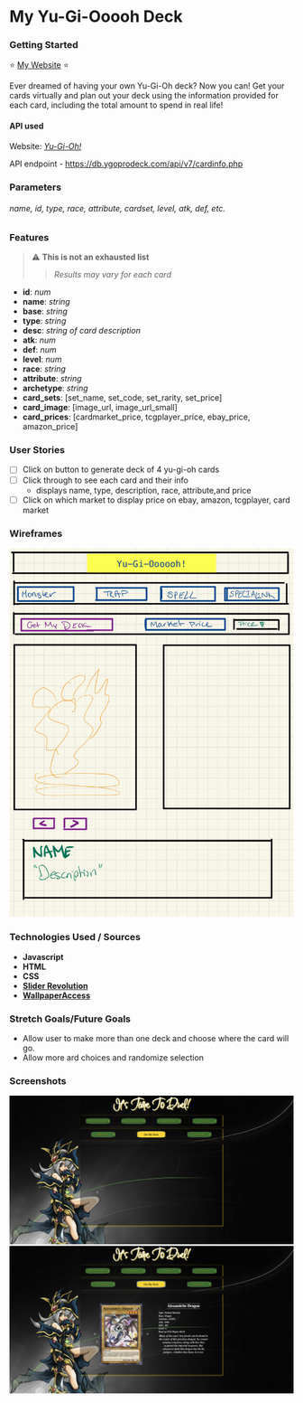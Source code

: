 My Yu-Gi-Ooooh Deck
====================

### Getting Started
:star: [My Website][myWebsite] :star:

Ever dreamed of having your own Yu-Gi-Oh deck? Now you can! Get your cards virtually and plan out your deck using the information provided for each card, including the total amount to spend in real life!

#### API used 
Website: _[Yu-Gi-Oh!][apiWebsite]_

API endpoint - https://db.ygoprodeck.com/api/v7/cardinfo.php

### Parameters

###### name, id, type, race, attribute, cardset, level, atk, def, etc.

### Features
>:warning: **This is not an exhausted list**
>> *Results may vary for each card*
+ **id**: *num*
+ **name**: *string*
+ **base**: *string*
+ **type**: *string*
+ **desc**: *string of card description*
+ **atk**: *num*
+ **def**: *num*
+ **level**: *num*
+ **race**: *string*
+ **attribute**: *string*
+ **archetype**: *string*
+ **card_sets**: [set_name, set_code, set_rarity, set_price]
+ **card_image**: [image_url, image_url_small]
+ **card_prices**: [cardmarket_price, tcgplayer_price, ebay_price, amazon_price]

### User Stories
- [ ] Click on button to generate deck of 4 yu-gi-oh cards
- [ ] Click through to see each card and their info
  - displays name, type, description, race, attribute,and price
- [ ] Click on which market to display price on ebay, amazon, tcgplayer, card market

### Wireframes
![Working Through](./img/Working_Through.jpeg)

### Technologies Used / Sources
+ **Javascript**
+ **HTML**
+ **CSS**
+ **[Slider Revolution][sliderSite]**
+ **[WallpaperAccess][bgimg]**

### Stretch Goals/Future Goals
- Allow user to make more than one deck and choose where the card will go.
- Allow more ard choices and randomize selection

### Screenshots
![No Deck](./img/NoDeck.png)
![With Deck](./img/WithDeck.png)


[apiWebsite]: https://db.ygoprodeck.com/api-guide/
[bgimg]: https://wallpaperaccess.com/yu-gi-oh#google_vignette
[myWebsite]: link
[sliderSite]: https://www.sliderrevolution.com/resources/css-select-styles/